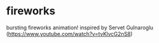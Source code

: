 # fireworks
bursting fireworks animation!
inspired by Servet Gulnaroglu (https://www.youtube.com/watch?v=tvKlvcG2nS8)
